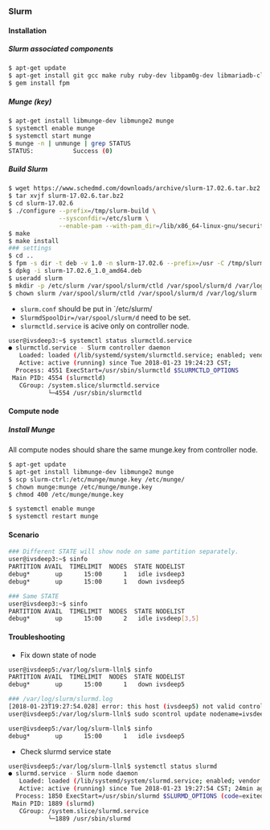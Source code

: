 ### Slurm

#### Installation
##### Slurm associated components
```bash
$ apt-get update
$ apt-get install git gcc make ruby ruby-dev libpam0g-dev libmariadb-client-lgpl-dev libmysqlclient-dev
$ gem install fpm
```
##### Munge (key)
```bash
$ apt-get install libmunge-dev libmunge2 munge
$ systemctl enable munge
$ systemctl start munge
$ munge -n | unmunge | grep STATUS
STATUS:           Success (0)
```

##### Build Slurm
```bash
$ wget https://www.schedmd.com/downloads/archive/slurm-17.02.6.tar.bz2
$ tar xvjf slurm-17.02.6.tar.bz2
$ cd slurm-17.02.6
$ ./configure --prefix=/tmp/slurm-build \
              --sysconfdir=/etc/slurm \
              --enable-pam --with-pam_dir=/lib/x86_64-linux-gnu/security/
$ make
$ make install
### settings
$ cd ..
$ fpm -s dir -t deb -v 1.0 -n slurm-17.02.6 --prefix=/usr -C /tmp/slurm-build .
$ dpkg -i slurm-17.02.6_1.0_amd64.deb
$ useradd slurm 
$ mkdir -p /etc/slurm /var/spool/slurm/ctld /var/spool/slurm/d /var/log/slurm
$ chown slurm /var/spool/slurm/ctld /var/spool/slurm/d /var/log/slurm
```

- `slurm.conf` should be put in `/etc/slurm/
- `SlurmdSpoolDir=/var/spool/slurm/d` need to be set.
- `slurmctld.service` is acive only on controller node.
```bash
user@ivsdeep3:~$ systemctl status slurmctld.service
● slurmctld.service - Slurm controller daemon
   Loaded: loaded (/lib/systemd/system/slurmctld.service; enabled; vendor preset: enabled)
   Active: active (running) since Tue 2018-01-23 19:24:23 CST;
  Process: 4551 ExecStart=/usr/sbin/slurmctld $SLURMCTLD_OPTIONS
 Main PID: 4554 (slurmctld)
   CGroup: /system.slice/slurmctld.service
           └─4554 /usr/sbin/slurmctld
```

#### Compute node
##### Install Munge
All compute nodes should share the same munge.key from controller node.
```bash
$ apt-get update
$ apt-get install libmunge-dev libmunge2 munge
$ scp slurm-ctrl:/etc/munge/munge.key /etc/munge/
$ chown munge:munge /etc/munge/munge.key
$ chmod 400 /etc/munge/munge.key

$ systemctl enable munge
$ systemctl restart munge

```

#### Scenario
```bash
### Different STATE will show node on same partition separately.
user@ivsdeep3:~$ sinfo
PARTITION AVAIL  TIMELIMIT  NODES  STATE NODELIST
debug*       up      15:00      1   idle ivsdeep3
debug*       up      15:00      1   down ivsdeep5

### Same STATE
user@ivsdeep3:~$ sinfo
PARTITION AVAIL  TIMELIMIT  NODES  STATE NODELIST
debug*       up      15:00      2   idle ivsdeep[3,5]
```

#### Troubleshooting
- Fix down state of node
```bash
user@ivsdeep5:/var/log/slurm-llnl$ sinfo
PARTITION AVAIL  TIMELIMIT  NODES  STATE NODELIST
debug*       up      15:00      1   down ivsdeep5

### /var/log/slurm/slurmd.log
[2018-01-23T19:27:54.028] error: this host (ivsdeep5) not valid controller (ivsdeep3 or (null))
user@ivsdeep5:/var/log/slurm-llnl$ sudo scontrol update nodename=ivsdeep5 state=resume

user@ivsdeep5:/var/log/slurm-llnl$ sinfo
debug*       up      15:00      1   idle ivsdeep5
```

- Check slurmd service state
```bash
user@ivsdeep5:/var/log/slurm-llnl$ systemctl status slurmd
● slurmd.service - Slurm node daemon
   Loaded: loaded (/lib/systemd/system/slurmd.service; enabled; vendor preset: enabled)
   Active: active (running) since Tue 2018-01-23 19:27:54 CST; 24min ago
  Process: 1850 ExecStart=/usr/sbin/slurmd $SLURMD_OPTIONS (code=exited, status=0/SUCCESS)
 Main PID: 1889 (slurmd)
   CGroup: /system.slice/slurmd.service
           └─1889 /usr/sbin/slurmd
```
